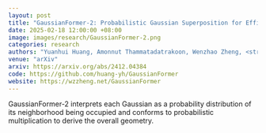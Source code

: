 ```yaml
---
layout: post
title: "GaussianFormer-2: Probabilistic Gaussian Superposition for Efficient 3D Occupancy Prediction"
date: 2025-02-18 12:00:00 +08:00
image: images/research/GaussianFormer-2.png
categories: research
authors: "Yuanhui Huang, Amonnut Thammatadatrakoon, Wenzhao Zheng, <strong>Yunpeng Zhang</strong>, Dalong Du, Jiwen Lu"
venue: "arXiv"
arxiv: https://arxiv.org/abs/2412.04384
code: https://github.com/huang-yh/GaussianFormer
website: https://wzzheng.net/GaussianFormer
---
```

GaussianFormer-2 interprets each Gaussian as a probability distribution of its neighborhood being occupied and conforms to probabilistic multiplication to derive the overall geometry.